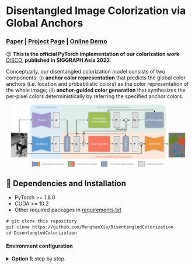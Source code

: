# Disentangled Image Colorization via Global Anchors

### [Paper](https://menghanxia.github.io/papers/2022_disco_main.pdf) | [Project Page](https://menghanxia.github.io/projects/disco.html) | [Online Demo](https://huggingface.co/spaces/menghanxia/disco)

:blush: **This is the official PyTorch implementation of our colorization work** [DISCO](https://menghanxia.github.io/projects/disco.html), **published in SIGGRAPH Asia 2022**.

Conceptually, our disentangled colorization model consists of two components: (i) **anchor color representation** that predicts the global color anchors (i.e. location and probabilistic colors) as the color representation of the whole image; (ii) **anchor-guided color generation** that synthesizes the per-pixel colors deterministically by referring the specified anchor colors.

<div align="center">
	<img src="asserts/network.png" width="95%">
</div>



## :briefcase: Dependencies and Installation

- PyTorch >= 1.8.0
- CUDA >= 10.2
- Other required packages in [requirements.txt](./requirements.txt)
```
# git clone this repository
git clone https://github.com/MenghanXia/DisentangledColorization
cd DisentangledColorization
```

#### Environment configuration
<details>
  <summary><strong>Option 1</strong>: step by step.</summary>
```
# create a new anaconda env
conda create -n DISCO python=3.8
source activate DISCO

# install pytortch
conda install pytorch==1.8.0 torchvision==0.9.0 torchaudio==0.8.0 cudatoolkit=10.2 -c pytorch

# install other packages
pip install requirements.txt
```

</details>

<details>
  <summary>Option 2: from script file.</summary>
```
# create a anaconda env with required packages installed
conda env create -f environment.yaml
```

</details>


## :gift: Checkpoints
| Name |   URL  | Script | Model Description | FID (COCO) |
| :----: | :----: | :----: | :----: | :----: |
| DISCO 	 | [model](https://drive.google.com/file/d/1J4vB6kG4xBLUUKpXr5IhnSSa4maXgRvQ/view?usp=sharing) | [train.sh](./scripts/anchorcolorprob_hint2class-enhanced-h8.sh) | recommended colorization model (*kept updating*) | TBD |
| DISCO-c0.2 | [model](https://drive.google.com/file/d/1jGDOfMq4mpYe6KCc0MtuiFwdEJ7_Hcc-/view?usp=sharing) | [train.sh](./scripts/anchorcolorprob_hint2class-enhanced-h8-c0.2.sh) | colorization model with less aggressive color saturation | 10.47 |
| DISCO-rand | [model](https://drive.google.com/file/d/1GLLowR-0eK2U4RAHijoizEyKd5ny10OI/view?usp=sharing) | [train.sh](./scripts/anchorcolorprob_hint2class-enhanced-rand.sh) | colorization model with higher robustness to anchor sites | 10.25 |


## :zap: Quick Inference

- **Download Pre-trained Models**: download a pretrained colorization model by ```sh ./checkpoints/disco_download.sh``` or from the tabulated links, and put it into the folder `./checkpoints`.

- **Prepare Testing Data**: You can put the testing images in a folder, like `./data`

- **Test on Images**: Run the inference script ```sh ./scripts/inferece.sh``` and the colorized images will be saved in `./test-anchor8`. As default, the input image will be resized into 256x256 and colorized at this fixed resolution. Optional arguments includes:
	- `--no_resize`: colorize the image at the original input resolution (Not recommended because of unstable performance).
    - `--diverse`: generate diverse (three) colorization results.
	- `--n_clusters`: specify the number of color anchors (default=8).
	- `--random_hint`: use randomly scattered anchor locations.

Also, you can specify your own directories by runing the command below:
```
python ./main/colorizer/inference.py --checkpt [checkpoint path] --data [input dir] \
	--name [save name]
```
You are recommended to use the absolute paths as arguments, otherwise please note that running `inference.py` will redirect the *current dir* to `./main/colorizer`. Note that, changing the random seed `--seed`
may result in different colorization result because the clustering-based anchor location involves randomness.


## :computer: Training
- **Download Pre-trained SPixelNet**: download the pretrained [SPixelNet-s16](https://drive.google.com/file/d/1sLIqur7Hxan8PhW0n8kd7vzNEuIXAEdI/view?usp=sharing) and put it into a folder, like `./checkpoints`.

- **Prepare Data and Configuration**: Official [ImageNet](https://image-net.org/download.php) and [COCO](https://cocodataset.org/#download) dataset or your own dataset (named "disco") are supported. You need to specify the training arguments below:
	- `--dataset`: the dataset name ("imagenet", "coco", or "disco") that is required for dataloader construction.
	- `--data_dir`: the dataset location. If it is not official ImageNet or COCO, please organize the dataset folder as below so as to use our dataset configuration "disco" directly:
	```shell
	├─dataset
	|   ├─train
	|   |   └xxx.png
	|   |   └xxx.png
	|   ├─val
	|   |   └xxx.png
	|   |   └xxx.png
	```
	- `ckpt_dir`: the directory of any pre-trained models required by the training, e.g. the pre-trained SPixelNet.
	- `save_dir`: the directory to save the training meta data and checkpoints.

- **Train the Model**: Again, you are recommended to use the absolute paths as arguments to avoid accident.
	```
	sh scripts/train_yours_ddp.sh
	```


## :triangular_ruler: Evaluation

We provide the python implementation of the colorization evaluation metrics [HERE](https://drive.google.com/file/d/18SXfoz4y47ufggA8qt92ref5tZ7KJzqe/view?usp=sharing), and the corresponding running scripts are attached.
```
# fidelity metrics: PSNR, SSIM, LPIPS
sh run_fidelity.sh

# perceptual quality: FID, IS, colorfulness
sh run_perception.sh
```

## Acknowledgement
Part of our codes are taken from from [SpixelFCN](https://github.com/fuy34/superpixel_fcn), [iDeepColor](https://github.com/richzhang/colorization-pytorch), and [DETR](https://github.com/facebookresearch/detr). Thanks for their awesome works.


## Citation
If any part of our paper and code is helpful to your work, please generously cite with:
```
@article{XiaHWW22,
	author   = {Menghan Xia and Wenbo Hu and Tien-Tsin Wong and Jue Wang},
	title    = {Disentangled Image Colorization via Global Anchors},
	journal  = {ACM Transactions on Graphics (TOG)},
	volume   = {41},
	number   = {6},
	pages    = {204:1--204:13},
	year = {2022}
}
```